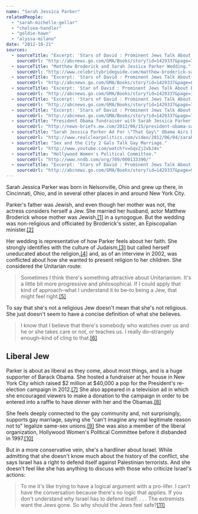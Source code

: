 ```yaml
---
name: "Sarah Jessica Parker"
relatedPeople:
  - "sarah-michelle-gellar"
  - "chelsea-handler"
  - "goldie-hawn"
  - "alyssa-milano"
date: "2012-10-21"
sources:
  - sourceTitle: "Excerpt: 'Stars of David : Prominent Jews Talk About Being Jewish' by Abigail Pogrebin."
    sourceUrl: "http://abcnews.go.com/GMA/Books/story?id=1429337&page=7#.UIAkaMXR7cA"
  - sourceTitle: "Matthew Broderick and Sarah Jessica Parker Wedding."
    sourceUrl: "http://www.celebritybrideguide.com/matthew-broderick-sarah-jessica-parker-wedding/"
  - sourceTitle: "Excerpt: 'Stars of David : Prominent Jews Talk About Being Jewish' by Abigail Pogrebin."
    sourceUrl: "http://abcnews.go.com/GMA/Books/story?id=1429337&page=8#.UIBF0cXR7cA"
  - sourceTitle: "Excerpt: 'Star of David : Prominent Jews Talk About Being Jewish' by Abigail Pogrebin."
    sourceUrl: "http://abcnews.go.com/GMA/Books/story?id=1429337&page=10#.UIBGZ8XR7cA"
  - sourceTitle: "Excerpt: 'Stars of David : Prominent Jews Talk About Being Jewish' by Abigail Pogrebin."
    sourceUrl: "http://abcnews.go.com/GMA/Books/story?id=1429337&page=7#.UIBGy8XR7cA"
  - sourceTitle: "Excerpt: 'Stars of David : Prominent Jews Talk About Being Jewish' by Abigail Pogrebin."
    sourceUrl: "http://abcnews.go.com/GMA/Books/story?id=1429337&page=7#.UIBGy8XR7cA"
  - sourceTitle: "President Obama fundraiser with Sarah Jessica Parker raises millions."
    sourceUrl: "http://news-briefs.ew.com/2012/06/15/president-obama-sarah-jessica-parker/"
  - sourceTitle: "Sarah Jessica Parker Ad For \"That Guy\" Obama Airs During MTV Awards."
    sourceUrl: "http://www.realclearpolitics.com/video/2012/06/04/sarah_jessica_parker_ad_for_that_guy_obama_airs_during_mtv_movie_awards.html"
  - sourceTitle: "Sex and the City 2 Gals Talk Gay Marriage."
    sourceUrl: "http://www.youtube.com/watch?v=GqvZj2vbJ4s"
  - sourceTitle: "Hollywood Women's Political Committee."
    sourceUrl: "http://www.nndb.com/org/789/000133390/"
  - sourceTitle: "Excerpt: 'Stars of David : Prominent Jews Talk About Being Jewish' by Abigail Pogrebin."
    sourceUrl: "http://abcnews.go.com/GMA/Books/story?id=1429337&page=9#.UIBWvsXR7cA"
---
```


Sarah Jessica Parker was born in Nelsonville, Ohio and grew up there, in Cincinnati, Ohio, and in several other places in and around New York City.

Parker's father was Jewish, and even though her mother was not, the actress considers herself a Jew. She married her husband, actor Matthew Broderick whose mother was Jewish,<a class="source-citation" href="http://abcnews.go.com/GMA/Books/story?id=1429337&page=7#.UIAkaMXR7cA" title="Excerpt: &apos;Stars of David : Prominent Jews Talk About Being Jewish&apos; by Abigail Pogrebin.">[1]</a> in a synogogue. But the wedding was non-religious and officiated by Broderick's sister, an Episcopalian minister.<a class="source-citation" href="http://www.celebritybrideguide.com/matthew-broderick-sarah-jessica-parker-wedding/" title="Matthew Broderick and Sarah Jessica Parker Wedding.">[2]</a>

Her wedding is representative of how Parker feels about her faith. She strongly identifies with the culture of Judaism,<a class="source-citation" href="http://abcnews.go.com/GMA/Books/story?id=1429337&page=8#.UIBF0cXR7cA" title="Excerpt: &apos;Stars of David : Prominent Jews Talk About Being Jewish&apos; by Abigail Pogrebin.">[3]</a> but called herself uneducated about the religion,<a class="source-citation" href="http://abcnews.go.com/GMA/Books/story?id=1429337&page=10#.UIBGZ8XR7cA" title="Excerpt: &apos;Star of David : Prominent Jews Talk About Being Jewish&apos; by Abigail Pogrebin.">[4]</a> and, as of an interview in 2002, was conflicted about how she wanted to present religion to her children. She considered the Unitarian route:

>Sometimes I think there's something attractive about Unitarianism. It's a little bit more progressive and philosophical. If I could apply that kind of approach–what I understand it to be–to being a Jew, that might feel right.<a class="source-citation" href="http://abcnews.go.com/GMA/Books/story?id=1429337&page=7#.UIBGy8XR7cA" title="Excerpt: &apos;Stars of David : Prominent Jews Talk About Being Jewish&apos; by Abigail Pogrebin.">[5]</a>

To say that she's not a religious Jew doesn't mean that she's not religious. She just doesn't seem to have a concise definition of what she believes.

>I know that I believe that there's somebody who watches over us and he or she takes care or not, or teaches us. I really do–strangely enough–kind of cling to that.<a class="source-citation" href="http://abcnews.go.com/GMA/Books/story?id=1429337&page=7#.UIBGy8XR7cA" title="Excerpt: &apos;Stars of David : Prominent Jews Talk About Being Jewish&apos; by Abigail Pogrebin.">[6]</a>

## 

## Liberal Jew

Parker is about as liberal as they come, about most things, and is a huge supporter of Barack Obama. She hosted a fundraiser at her house in New York City which raised $2 million at $40,000 a pop for the President's re-election campaign in 2012.<a class="source-citation" href="http://news-briefs.ew.com/2012/06/15/president-obama-sarah-jessica-parker/" title="President Obama fundraiser with Sarah Jessica Parker raises millions.">[7]</a> She also appeared in a television ad in which she encouraged viewers to make a donation to the campaign in order to be entered into a raffle to have dinner with her and the Obamas.<a class="source-citation" href="http://www.realclearpolitics.com/video/2012/06/04/sarah_jessica_parker_ad_for_that_guy_obama_airs_during_mtv_movie_awards.html" title="Sarah Jessica Parker Ad For &quot;That Guy&quot; Obama Airs During MTV Awards.">[8]</a>

She feels deeply connected to the gay community and, not surprisingly, supports gay marriage, saying she "can't imagine any real legitimate reason not to" legalize same-sex unions.<a class="source-citation" href="http://www.youtube.com/watch?v=GqvZj2vbJ4s" title="Sex and the City 2 Gals Talk Gay Marriage.">[9]</a> She was also a member of the liberal organization, Hollywood Women's Political Committee before it disbanded in 1997.<a class="source-citation" href="http://www.nndb.com/org/789/000133390/" title="Hollywood Women&apos;s Political Committee.">[10]</a>

But in a more conservative vein, she's a hardliner about Israel. While admitting that she doesn't know much about the history of the conflict, she says Israel has a right to defend itself against Palestinian terrorists. And she doesn't feel like she has anything to discuss with those who criticize Israel's actions:

>To me it's like trying to have a logical argument with a pro-lifer. I can't have the conversation because there's no logic that applies. If you don't understand why Israel has to defend itself. . . . The extremists want the Jews gone. So why should the Jews feel safe?<a class="source-citation" href="http://abcnews.go.com/GMA/Books/story?id=1429337&page=9#.UIBWvsXR7cA" title="Excerpt: &apos;Stars of David : Prominent Jews Talk About Being Jewish&apos; by Abigail Pogrebin.">[11]</a>
